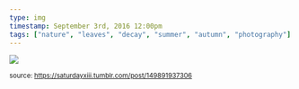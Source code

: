 ```yaml
---
type: img
timestamp: September 3rd, 2016 12:00pm
tags: ["nature", "leaves", "decay", "summer", "autumn", "photography"]
---
```

<img src="https://saturdayxiii.github.io/media/149891937306.jpg"/>
                                                                                
                
                
                
                
                                
<small>source: https://saturdayxiii.tumblr.com/post/149891937306</small>